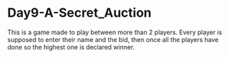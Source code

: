 # Day9-A-Secret_Auction
This is a game made to play between more than 2 players.
Every player is supposed to enter their name and the bid, then once all the players have done so the highest one is declared winner.

